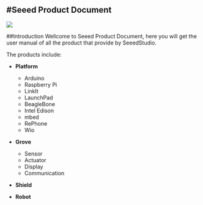 #Seeed Product Document
----

![](http://seeedstudio.com/wiki/images/3/32/Wiki_banner-1.jpg)

##Introduction
Wellcome to Seeed Product Document, here you will get the user manual of all the product that provide by SeeedStudio.

The products include:

- **Platform**
	- Arduino
	- Raspberry Pi
	- LinkIt
	- LaunchPad
	- BeagleBone
	- Intel Edison
	- mbed
	- RePhone
	- Wio

- **Grove**
	- Sensor
	- Actuator
	- Display
	- Communication

- **Shield**
- **Robot**

